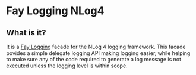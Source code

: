 Fay Logging NLog4
===========

What is it?
-----------

It is a [Fay Logging](https://github.com/FayLibs/Fay.Logging) facade for the NLog 4 logging framework. This facade povides a simple delegate logging API making logging easier, while helping to make sure any of the code required to generate a log message is not executed unless the logging level is within scope.

